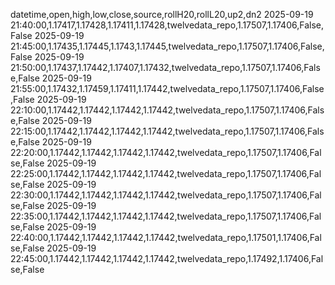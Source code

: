 datetime,open,high,low,close,source,rollH20,rollL20,up2,dn2
2025-09-19 21:40:00,1.17417,1.17428,1.17411,1.17428,twelvedata_repo,1.17507,1.17406,False,False
2025-09-19 21:45:00,1.17435,1.17445,1.1743,1.17445,twelvedata_repo,1.17507,1.17406,False,False
2025-09-19 21:50:00,1.17437,1.17442,1.17407,1.17432,twelvedata_repo,1.17507,1.17406,False,False
2025-09-19 21:55:00,1.17432,1.17459,1.17411,1.17442,twelvedata_repo,1.17507,1.17406,False,False
2025-09-19 22:10:00,1.17442,1.17442,1.17442,1.17442,twelvedata_repo,1.17507,1.17406,False,False
2025-09-19 22:15:00,1.17442,1.17442,1.17442,1.17442,twelvedata_repo,1.17507,1.17406,False,False
2025-09-19 22:20:00,1.17442,1.17442,1.17442,1.17442,twelvedata_repo,1.17507,1.17406,False,False
2025-09-19 22:25:00,1.17442,1.17442,1.17442,1.17442,twelvedata_repo,1.17507,1.17406,False,False
2025-09-19 22:30:00,1.17442,1.17442,1.17442,1.17442,twelvedata_repo,1.17507,1.17406,False,False
2025-09-19 22:35:00,1.17442,1.17442,1.17442,1.17442,twelvedata_repo,1.17507,1.17406,False,False
2025-09-19 22:40:00,1.17442,1.17442,1.17442,1.17442,twelvedata_repo,1.17501,1.17406,False,False
2025-09-19 22:45:00,1.17442,1.17442,1.17442,1.17442,twelvedata_repo,1.17492,1.17406,False,False
